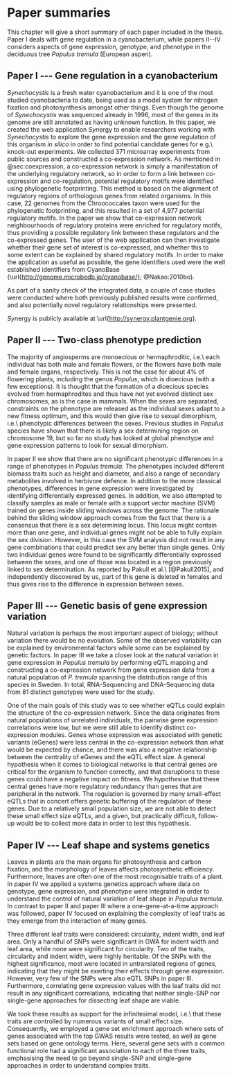 # Paper summaries

This chapter will give a short summary of each paper included in the thesis.
Paper I deals with gene regulation in a cyanobacterium, while papers II--IV considers aspects of gene expression, genotype, and phenotype in the deciduous tree *Populus tremula* (European aspen).

## Paper I --- Gene regulation in a cyanobacterium

*Synechocystis* is a fresh water cyanobacterium and it is one of the most studied cyanobacteria to date, being used as a model system for nitrogen fixation and photosynthesis amongst other things.
Even though the genome of *Synechocystis* was sequenced already in 1996, most of the genes in its genome are still annotated as having unknown function.
In this paper, we created the web application *Syn*ergy to enable researchers working with *Synechocystis* to explore the gene expression and the gene regulation of this organism *in silico* in order to find potential candidate genes for e.g.\ knock-out experiments.
We collected 371 microarray experiments from public sources and constructed a co-expression network.
As mentioned in @sec:coexpression, a co-expression network is simply a manifestation of the underlying regulatory network, so in order to form a link between co-expression and co-regulation, potential regulatory motifs were identified using phylogenetic footprinting.
This method is based on the alignment of regulatory regions of orthologous genes from related organisms.
In this case, 22 genomes from the Chroococcales taxon were used for the phylogenetic footprinting, and this resulted in a set of 4,977 potential regulatory motifs.
In the paper we show that co-expression network neighbourhoods of regulatory proteins were enriched for regulatory motifs, thus providing a possible regulatory link between these regulators and the co-expressed genes.
The user of the web application can then investigate whether their gene set of interest is co-expressed, and whether this to some extent can be explained by shared regulatory motifs.
In order to make the application as useful as possible, the gene identifiers used were the well established identifiers from CyanoBase (\url{http://genome.microbedb.jp/cyanobase/}; @Nakao:2010bo).

As part of a sanity check of the integrated data, a couple of case studies were conducted where both previously published results were confirmed, and also potentially novel regulatory relationships were presented.

*Syn*ergy is publicly available at \url{http://synergy.plantgenie.org}.

## Paper II --- Two-class phenotype prediction

The majority of angiosperms are monoecious or hermaphroditic, i.e.\ each individual has both male and female flowers, or the flowers have both male and female organs, respectively.
This is not the case for about 4% of flowering plants, including the genus *Populus*, which is dioecious (with a few exceptions).
It is thought that the formation of a dioecious species evolved from hermaphrodites and thus have not yet evolved distinct sex chromosomes, as is the case in mammals.
When the sexes are separated, constraints on the phenotype are released as the individual sexes adapt to a new fitness optimum, and this would then give rise to sexual dimorphism, i.e.\ phenotypic differences between the sexes.
Previous studies in *Populus* species have shown that there is likely a sex determining region on chromosome 19, but so far no study has looked at global phenotype and gene expression patterns to look for sexual dimorphism.

In paper II we show that there are no significant phenotypic differences in a range of phenotypes in *Populus tremula*.
The phenotypes included different biomass traits such as height and diameter, and also a range of secondary metabolites involved in herbivore defence.
In addition to the more classical phenotypes, differences in gene expression were investigated by identifying differentially expressed genes. In addition, we also attempted to classify samples as male or female with a support vector machine (SVM) trained on genes inside sliding windows across the genome.
The rationale behind the sliding window approach comes from the fact that there is a consensus that there is a sex determining locus.
This locus might contain more than one gene, and individual genes might not be able to fully explain the sex division.
However, in this case the SVM analysis did not result in any gene combinations that could predict sex any better than single genes.
Only two individual genes were found to be significantly differentially expressed between the sexes, and one of those was located in a region previously linked to sex determination.
As reported by Pakull et al.\ [@Pakull2015], and independently discovered by us, part of this gene is deleted in females and thus gives rise to the difference in expression between sexes.

## Paper III --- Genetic basis of gene expression variation

Natural variation is perhaps the most important aspect of biology; without variation there would be no evolution.
Some of the observed variability can be explained by environmental factors while some can be explained by genetic factors.
In paper III we take a closer look at the natural variation in gene expression in *Populus tremula* by performing eQTL mapping and constructing a co-expression network from gene expression data from a natural population of *P.
tremula* spanning the distribution range of this species in Sweden.
In total, RNA-Sequencing and DNA-Sequencing data from 81 distinct genotypes were used for the study.

One of the main goals of this study was to see whether eQTLs could explain the structure of the co-expression network.
Since the data originates from natural populations of unrelated individuals, the pairwise gene expression correlations were low, but we were still able to identify distinct co-expression modules.
Genes whose expression was associated with genetic variants (eGenes) were less central in the co-expression network than what would be expected by chance, and there was also a negative relationship between the centrality of eGenes and the eQTL effect size.
A general hypothesis when it comes to biological networks is that central genes are critical for the organism to function correctly, and that disruptions to these genes could have a negative impact on fitness.
We hypothesise that these central genes have more regulatory redundancy than genes that are peripheral in the network.
The regulation is governed by many small-effect eQTLs that in concert offers genetic buffering of the regulation of these genes.
Due to a relatively small population size, we are not able to detect these small effect size eQTLs, and a given, but practically difficult, follow-up would be to collect more data in order to test this hypothesis.

## Paper IV --- Leaf shape and systems genetics

Leaves in plants are the main organs for photosynthesis and carbon fixation, and the morphology of leaves affects photosynthetic efficiency.
Furthermore, leaves are often one of the most recognisable traits of a plant.
In paper IV we applied a systems genetics approach where data on genotype, gene expression, and phenotype were integrated in order to understand the control of natural variation of leaf shape in *Populus tremula*.
In contrast to paper II and paper III where a one-gene-at-a-time approach was followed, paper IV focused on explaining the complexity of leaf traits as they emerge from the interaction of many genes.

Three different leaf traits were considered: circularity, indent width, and leaf area.
Only a handful of SNPs were significant in GWA for indent width and leaf area, while none were significant for circularity.
Two of the traits, circularity and indent width, were highly heritable.
Of the SNPs with the highest significance, most were located in untranslated regions of genes, indicating that they might be exerting their effects through gene expression.
However, very few of the SNPs were also eQTL SNPs in paper III.
Furthermore, correlating gene expression values with the leaf traits did not result in any significant correlations, indicating that neither single-SNP nor single-gene approaches for dissecting leaf shape are viable.

We took these results as support for the infinitesimal model, i.e.\ that these traits are controlled by numerous variants of small effect size.
Consequently, we employed a gene set enrichment approach where sets of genes associated with the top GWAS results were tested, as well as gene sets based on gene ontology terms.
Here, several gene sets with a common functional role had a significant association to each of the three traits, emphasising the need to go beyond single-SNP and single-gene approaches in order to understand complex traits.
